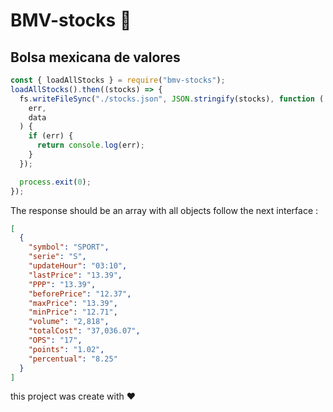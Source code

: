 # BMV-stocks 🤠

## Bolsa mexicana de valores

```js
const { loadAllStocks } = require("bmv-stocks");
loadAllStocks().then((stocks) => {
  fs.writeFileSync("./stocks.json", JSON.stringify(stocks), function (
    err,
    data
  ) {
    if (err) {
      return console.log(err);
    }
  });

  process.exit(0);
});
```

The response should be an array with all objects follow the next interface :

```json
[
  {
    "symbol": "SPORT",
    "serie": "S",
    "updateHour": "03:10",
    "lastPrice": "13.39",
    "PPP": "13.39",
    "beforePrice": "12.37",
    "maxPrice": "13.39",
    "minPrice": "12.71",
    "volume": "2,818",
    "totalCost": "37,036.07",
    "OPS": "17",
    "points": "1.02",
    "percentual": "8.25"
  }
]
```

this project was create with ❤️
